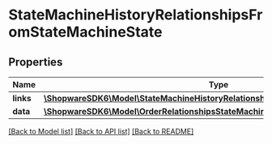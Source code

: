 # StateMachineHistoryRelationshipsFromStateMachineState

## Properties
Name | Type | Description | Notes
------------ | ------------- | ------------- | -------------
**links** | [**\ShopwareSDK6\Model\StateMachineHistoryRelationshipsFromStateMachineStateLinks**](StateMachineHistoryRelationshipsFromStateMachineStateLinks.md) |  | [optional] 
**data** | [**\ShopwareSDK6\Model\OrderRelationshipsStateMachineStateData**](OrderRelationshipsStateMachineStateData.md) |  | [optional] 

[[Back to Model list]](../../README.md#documentation-for-models) [[Back to API list]](../../README.md#documentation-for-api-endpoints) [[Back to README]](../../README.md)

